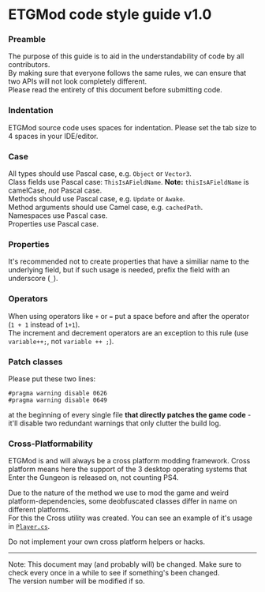 # ETGMod code style guide v1.0

### Preamble

The purpose of this guide is to aid in the understandability of code by all contributors.  
By making sure that everyone follows the same rules, we can ensure that two APIs will not look completely different.  
Please read the entirety of this document before submitting code.

### Indentation

ETGMod source code uses spaces for indentation. Please set the tab size to 4 spaces in your IDE/editor.

### Case

All types should use Pascal case, e.g. `Object` or `Vector3`.  
Class fields use Pascal case: `ThisIsAFieldName`. **Note:** `thisIsAFieldName` is camelCase, *not* Pascal case.  
Methods should use Pascal case, e.g. `Update` or `Awake`.  
Method arguments should use Camel case, e.g. `cachedPath`.  
Namespaces use Pascal case.  
Properties use Pascal case.

### Properties

It's recommended not to create properties that have a similiar name to the underlying field, but if such usage is needed, prefix the field with an underscore (`_`).

### Operators

When using operators like `+` or `=` put a space before and after the operator (`1 + 1` instead of `1+1`).  
The increment and decrement operators are an exception to this rule (use `variable++;`, not `variable ++ ;`).

### Patch classes

Please put these two lines:

```
#pragma warning disable 0626
#pragma warning disable 0649
```

at the beginning of every single file **that directly patches the game code** - it'll disable two redundant warnings that only clutter the build log.

### Cross-Platformability

ETGMod is and will always be a cross platform modding framework.
Cross platform means here the support of the 3 desktop operating systems that Enter the Gungeon is released on, not counting PS4.

Due to the nature of the method we use to mod the game and weird platform-dependencies, some deobfuscated classes differ in name on different platforms.  
For this the Cross utility was created. You can see an example of it's usage in [`Player.cs`](Assembly-CSharp.Base.mm/src/Core/Player.cs).

Do not implement your own cross platform helpers or hacks.

---

Note: This document may (and probably will) be changed. Make sure to check every once in a while to see if something's been changed.  
The version number will be modified if so.
